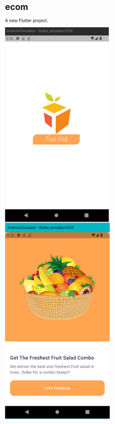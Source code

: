 # ecom

A new Flutter project.

![splash](https://github.com/OsamaElsaadany/Ecom/blob/main/assets/images/otpt/splash.png)
![welcome](https://github.com/OsamaElsaadany/Ecom/blob/main/assets/images/otpt/welcome.png)
